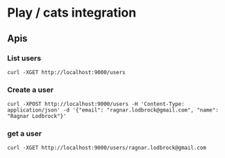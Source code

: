 # Play / cats integration 

## Apis 

### List users

``` 
curl -XGET http://localhost:9000/users
```

### Create a user 

``` 
curl -XPOST http://localhost:9000/users -H 'Content-Type: application/json' -d '{"email": "ragnar.lodbrock@gmail.com", "name": "Ragnar Lodbrock"}'
```

### get a user 

``` 
curl -XGET http://localhost:9000/users/ragnar.lodbrock@gmail.com
```


